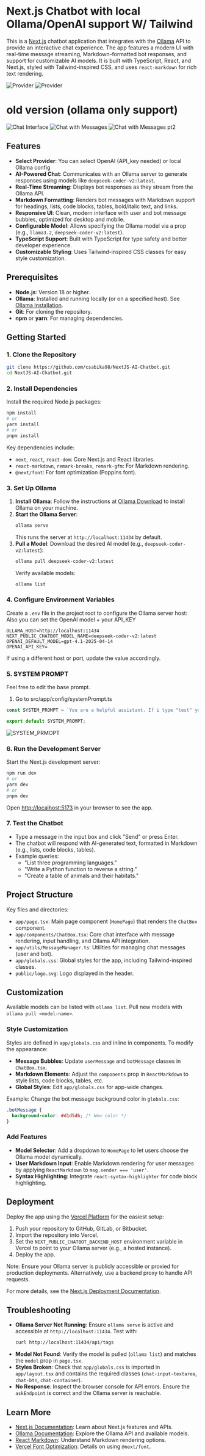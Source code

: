 # Next.js Chatbot with local Ollama/OpenAI support W/ Tailwind

This is a [Next.js](https://nextjs.org) chatbot application that integrates with the [Ollama](https://ollama.com/) API to provide an interactive chat experience. The app features a modern UI with real-time message streaming, Markdown-formatted bot responses, and support for customizable AI models. It is built with TypeScript, React, and Next.js, styled with Tailwind-inspired CSS, and uses `react-markdown` for rich text rendering.

![Provider](screenshots/5.png)
![Provider](screenshots/6.png)

# old version (ollama only support)
![Chat Interface](screenshots/1.png)
![Chat with Messages](screenshots/2.png)
![Chat with Messages pt2](screenshots/3.png)


## Features

- **Select Provider**: You can select OpenAI (API_key needed) or local Ollama config
- **AI-Powered Chat**: Communicates with an Ollama server to generate responses using models like `deepseek-coder-v2:latest`.
- **Real-Time Streaming**: Displays bot responses as they stream from the Ollama API.
- **Markdown Formatting**: Renders bot messages with Markdown support for headings, lists, code blocks, tables, bold/italic text, and links.
- **Responsive UI**: Clean, modern interface with user and bot message bubbles, optimized for desktop and mobile.
- **Configurable Model**: Allows specifying the Ollama model via a prop (e.g., `llama3.2`, `deepseek-coder-v2:latest`).
- **TypeScript Support**: Built with TypeScript for type safety and better developer experience.
- **Customizable Styling**: Uses Tailwind-inspired CSS classes for easy style customization.

## Prerequisites

- **Node.js**: Version 18 or higher.
- **Ollama**: Installed and running locally (or on a specified host). See [Ollama Installation](https://ollama.com/download).
- **Git**: For cloning the repository.
- **npm** or **yarn**: For managing dependencies.

## Getting Started

### 1. Clone the Repository

```bash
git clone https://github.com/csabika98/NextJS-AI-Chatbot.git
cd NextJS-AI-Chatbot.git
```

### 2. Install Dependencies

Install the required Node.js packages:

```bash
npm install
# or
yarn install
# or
pnpm install
```



Key dependencies include:
- `next`, `react`, `react-dom`: Core Next.js and React libraries.
- `react-markdown`, `remark-breaks`, `remark-gfm`: For Markdown rendering.
- `@next/font`: For font optimization (Poppins font).

### 3. Set Up Ollama

1. **Install Ollama**: Follow the instructions at [Ollama Download](https://ollama.com/download) to install Ollama on your machine.
2. **Start the Ollama Server**:
   ```bash
   ollama serve
   ```
   This runs the server at `http://localhost:11434` by default.
3. **Pull a Model**: Download the desired AI model (e.g., `deepseek-coder-v2:latest`):
   ```bash
   ollama pull deepseek-coder-v2:latest
   ```
   Verify available models:
   ```bash
   ollama list
   ```

### 4. Configure Environment Variables

Create a `.env` file in the project root to configure the Ollama server host:
Also you can set the OpenAI model + your API_KEY

```env
OLLAMA_HOST=http://localhost:11434
NEXT_PUBLIC_CHATBOT_MODEL_NAME=deepseek-coder-v2:latest
OPENAI_DEFAULT_MODEL=gpt-4.1-2025-04-14
OPENAI_API_KEY=
```

If using a different host or port, update the value accordingly.

### 5. SYSTEM PROMPT

Feel free to edit the base prompt.

1. Go to src/app/config/systemPrompt.ts

```ts
const SYSTEM_PROMPT = `You are a helpful assistant. If i type "test" you should answer "test" only, Format all responses in Markdown, using appropriate syntax for headings, lists, code blocks, tables, and other elements where applicable. Use single backticks (\`) for inline code (e.g., \`StringBuilder\`) and triple backticks (\`\`\`) with language identifiers for code blocks (e.g., \`\`\`java\ncode\n\`\`\`).`;

export default SYSTEM_PROMPT;
```
![SYSTEM_PRMOPT](screenshots/4.png)


### 6. Run the Development Server

Start the Next.js development server:

```bash
npm run dev
# or
yarn dev
# or
pnpm dev
```

Open [http://localhost:5173](http://localhost:5173) in your browser to see the app.

### 7. Test the Chatbot

- Type a message in the input box and click "Send" or press Enter.
- The chatbot will respond with AI-generated text, formatted in Markdown (e.g., lists, code blocks, tables).
- Example queries:
  - "List three programming languages."
  - "Write a Python function to reverse a string."
  - "Create a table of animals and their habitats."

## Project Structure

Key files and directories:

- `app/page.tsx`: Main page component (`HomePage`) that renders the `ChatBox` component.
- `app/components/ChatBox.tsx`: Core chat interface with message rendering, input handling, and Ollama API integration.
- `app/utils/MessageManager.ts`: Utilities for managing chat messages (user and bot).
- `app/globals.css`: Global styles for the app, including Tailwind-inspired classes.
- `public/logo.svg`: Logo displayed in the header.

## Customization

Available models can be listed with `ollama list`. Pull new models with `ollama pull <model-name>`.

### Style Customization

Styles are defined in `app/globals.css` and inline in components. To modify the appearance:

- **Message Bubbles**: Update `userMessage` and `botMessage` classes in `ChatBox.tsx`.
- **Markdown Elements**: Adjust the `components` prop in `ReactMarkdown` to style lists, code blocks, tables, etc.
- **Global Styles**: Edit `app/globals.css` for app-wide changes.

Example: Change the bot message background color in `globals.css`:

```css
.botMessage {
  background-color: #d1d5db; /* New color */
}
```

### Add Features

- **Model Selector**: Add a dropdown to `HomePage` to let users choose the Ollama model dynamically.
- **User Markdown Input**: Enable Markdown rendering for user messages by applying `ReactMarkdown` to `msg.sender === 'user'`.
- **Syntax Highlighting**: Integrate `react-syntax-highlighter` for code block highlighting.

## Deployment

Deploy the app using the [Vercel Platform](https://vercel.com/new) for the easiest setup:

1. Push your repository to GitHub, GitLab, or Bitbucket.
2. Import the repository into Vercel.
3. Set the `NEXT_PUBLIC_CHATBOT_BACKEND_HOST` environment variable in Vercel to point to your Ollama server (e.g., a hosted instance).
4. Deploy the app.

Note: Ensure your Ollama server is publicly accessible or proxied for production deployments. Alternatively, use a backend proxy to handle API requests.

For more details, see the [Next.js Deployment Documentation](https://nextjs.org/docs/app/building-your-application/deploying).

## Troubleshooting

- **Ollama Server Not Running**: Ensure `ollama serve` is active and accessible at `http://localhost:11434`. Test with:
  ```bash
  curl http://localhost:11434/api/tags
  ```
- **Model Not Found**: Verify the model is pulled (`ollama list`) and matches the `model` prop in `page.tsx`.
- **Styles Broken**: Check that `app/globals.css` is imported in `app/layout.tsx` and contains the required classes (`chat-input-textarea`, `chat-btn`, `chat-container`).
- **No Response**: Inspect the browser console for API errors. Ensure the `askEndpoint` is correct and the Ollama server is reachable.

## Learn More

- [Next.js Documentation](https://nextjs.org/docs): Learn about Next.js features and APIs.
- [Ollama Documentation](https://github.com/ollama/ollama): Explore the Ollama API and available models.
- [React Markdown](https://github.com/remarkjs/react-markdown): Understand Markdown rendering options.
- [Vercel Font Optimization](https://nextjs.org/docs/app/building-your-application/optimizing/fonts): Details on using `@next/font`.
